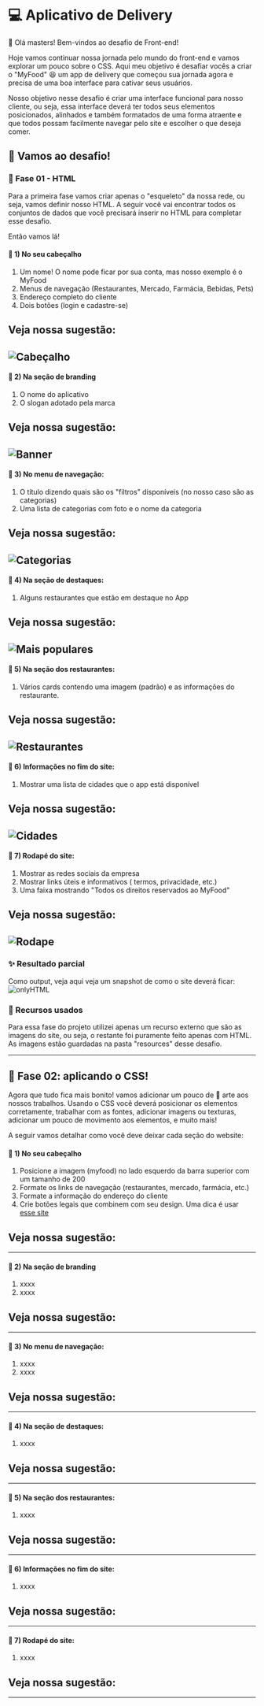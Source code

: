 # 💻 Aplicativo de Delivery

👋 Olá masters! Bem-vindos ao desafio de Front-end!

Hoje vamos continuar nossa jornada pelo mundo do front-end e vamos explorar um pouco sobre o CSS. Aqui meu objetivo é desafiar vocês a criar o "MyFood" 😆 um app de delivery que começou sua jornada agora e precisa de uma boa interface para cativar seus usuários.

Nosso objetivo nesse desafio é criar uma interface funcional para nosso cliente, ou seja, essa interface deverá ter todos seus elementos posicionados, alinhados e também formatados de uma forma atraente e que todos possam facilmente navegar pelo site e escolher o que deseja comer.

## 👊 Vamos ao desafio!

### 🦴 Fase 01 - HTML

Para a primeira fase vamos criar apenas o "esqueleto" da nossa rede, ou seja, vamos definir nosso HTML. A seguir você vai encontrar todos os conjuntos de dados que você precisará inserir no HTML para completar esse desafio.

Então vamos lá! 

#### 📄 1) No seu cabeçalho

1. Um nome! O nome pode ficar por sua conta, mas nosso exemplo é o MyFood
2. Menus de navegação (Restaurantes, Mercado, Farmácia, Bebidas, Pets)
3. Endereço completo do cliente
4. Dois botões (login e cadastre-se)

Veja nossa sugestão:
---
![Cabeçalho](https://user-images.githubusercontent.com/13739735/155576878-28c26687-47ef-4b87-a34b-aed1b09611ea.png)
---

#### 📄 2) Na seção de branding
1. O nome do aplicativo
2. O slogan adotado pela marca


Veja nossa sugestão:
---
![Banner](https://user-images.githubusercontent.com/13739735/155576962-82a1a21e-b65c-478e-bf8d-7658ccb2bd69.png)
--- 

#### 📄 3) No menu de navegação:

1. O título dizendo quais são os "filtros" disponíveis (no nosso caso são as categorias)
2. Uma lista de categorias com foto e o nome da categoria


Veja nossa sugestão:
---
![Categorias](https://user-images.githubusercontent.com/13739735/155578063-070c32b9-6696-4dc1-8bd8-b2ca0c8f6635.png)
--- 

#### 📄 4) Na seção de destaques:

1. Alguns restaurantes que estão em destaque no App

Veja nossa sugestão:
---
![Mais populares](https://user-images.githubusercontent.com/13739735/155578382-2c38850c-ce1b-438d-913b-c63a9943b46f.png)
---


#### 📄 5) Na seção dos restaurantes:

1. Vários cards contendo uma imagem (padrão) e as informações do restaurante.

Veja nossa sugestão:
---
![Restaurantes](https://user-images.githubusercontent.com/13739735/155578641-8d2f14a1-33a4-4c93-8a0b-524b99f6e71c.png)
---

#### 📄 6) Informações no fim do site:

1. Mostrar uma lista de cidades que o app está disponível

Veja nossa sugestão:
---
![Cidades](https://user-images.githubusercontent.com/13739735/155578820-88ed42b6-020e-4c9e-8030-8f317e4669dc.png)
---


#### 📄 7) Rodapé do site:

1. Mostrar as redes sociais da empresa
2. Mostrar links úteis e informativos ( termos, privacidade, etc.)
3. Uma faixa mostrando "Todos os direitos reservados ao MyFood"

Veja nossa sugestão:
---
![Rodape](https://user-images.githubusercontent.com/13739735/155578899-c5b3693d-ffda-47f2-81c8-4709d9a2b1e9.png)
---

### ✨ Resultado parcial

Como output, veja aqui veja um snapshot de como o site deverá ficar:
![onlyHTML](https://user-images.githubusercontent.com/13739735/155579227-ee209e38-08b4-4ddd-be1e-521c509520d2.png)


### 💼 Recursos usados

Para essa fase do projeto utilizei apenas um recurso externo que são as imagens do site, ou seja, o restante foi puramente feito apenas com HTML. 
As imagens estão guardadas na pasta "resources" desse desafio.

---

## 🍖 Fase 02: aplicando o CSS!

Agora que tudo fica mais bonito! vamos adicionar um pouco de 🎨 arte aos nossos trabalhos. Usando o CSS você deverá posicionar os elementos corretamente, trabalhar com as fontes, adicionar imagens ou texturas, adicionar um pouco de movimento aos elementos, e muito mais!

A seguir vamos detalhar como você deve deixar cada seção do website:


#### 📄 1) No seu cabeçalho

1. Posicione a imagem (myfood) no lado esquerdo da barra superior com um tamanho de 200
2. Formate os links de navegação (restaurantes, mercado, farmácia, etc.)
3. Formate a informação do endereço do cliente
4. Crie botões legais que combinem com seu design. Uma dica é usar [esse site](https://www.bestcssbuttongenerator.com/)

Veja nossa sugestão:
---

---

#### 📄 2) Na seção de branding
1. xxxx
2. xxxx


Veja nossa sugestão:
---

--- 

#### 📄 3) No menu de navegação:

1. xxxx
2. xxxx


Veja nossa sugestão:
---

--- 

#### 📄 4) Na seção de destaques:

1. xxxx

Veja nossa sugestão:
---

---


#### 📄 5) Na seção dos restaurantes:

1. xxxx

Veja nossa sugestão:
---

---

#### 📄 6) Informações no fim do site:

1. xxxx

Veja nossa sugestão:
---

---


#### 📄 7) Rodapé do site:

1. xxxx

Veja nossa sugestão:
---

---

